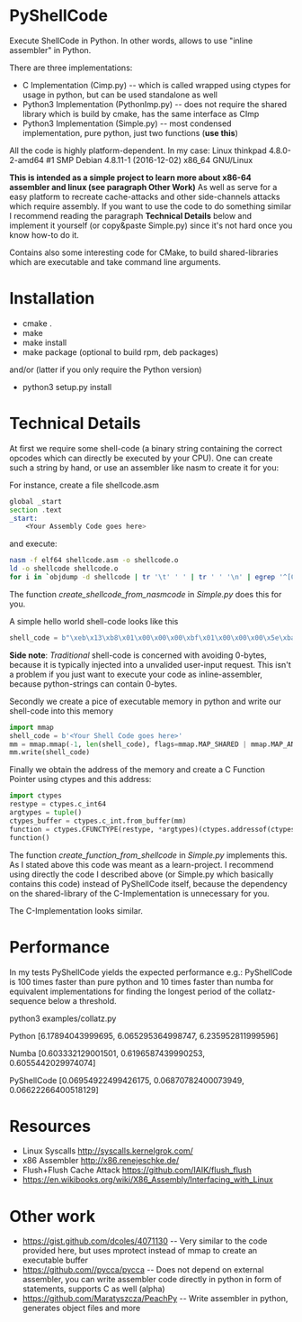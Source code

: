 # PyShellCode

Execute ShellCode in Python.
In other words, allows to use "inline assembler" in Python.

There are three implementations:
  * C Implementation (Cimp.py) -- which is called wrapped using ctypes for usage in python, but can be used standalone as well
  * Python3 Implementation (PythonImp.py) -- does not require the shared library which is build by cmake, has the same interface as CImp
  * Python3 Implementation (Simple.py) -- most condensed implementation, pure python, just two functions (**use this**)

All the code is highly platform-dependent. In my case:
Linux thinkpad 4.8.0-2-amd64 #1 SMP Debian 4.8.11-1 (2016-12-02) x86_64 GNU/Linux

 **This is intended as a simple project to learn more about x86-64 assembler and linux (see paragraph Other Work)**
As well as serve for a easy platform to recreate cache-attacks and other side-channels attacks which require assembly.
If you want to use the code to do something similar I recommend reading the paragraph **Technical Details** below
and implement it yourself (or copy&paste Simple.py) since it's not hard once you know how-to do it.

Contains also some interesting code for CMake, to build shared-libraries which are executable and take command line arguments.


# Installation

  * cmake .
  * make
  * make install
  * make package (optional to build rpm, deb packages)

and/or (latter if you only require the Python version)

  * python3 setup.py install


# Technical Details

At first we require some shell-code (a binary string containing the correct opcodes which can directly be executed by your CPU).
One can create such a string by hand, or use an assembler like nasm to create it for you:

For instance, create a file shellcode.asm

```asm
global _start
section .text
_start:
    <Your Assembly Code goes here>
```

and execute:

```bash
nasm -f elf64 shellcode.asm -o shellcode.o
ld -o shellcode shellcode.o
for i in `objdump -d shellcode | tr '\t' ' ' | tr ' ' '\n' | egrep '^[0-9a-f]{2}$' ` ; do echo -n "\x$i" ; done
```
The function *create_shellcode_from_nasmcode* in *Simple.py* does this for you.

A simple hello world shell-code looks like this
```python
shell_code = b"\xeb\x13\xb8\x01\x00\x00\x00\xbf\x01\x00\x00\x00\x5e\xba\x0f\x00\x00\x00\x0f\x05\xc3\xe8\xe8\xff\xff\xff\x48\x65\x6c\x6c\x6f\x2c\x20\x57\x6f\x72\x6c\x64\x21\x0a"
```

**Side note**: *Traditional* shell-code is concerned with avoiding 0-bytes, because it is typically injected 
into a unvalided user-input request. This isn't a problem if you just want to execute your code as inline-assembler,
because python-strings can contain 0-bytes.


Secondly we create a pice of executable memory in python and write our shell-code into this memory

```python
import mmap
shell_code = b'<Your Shell Code goes here>'
mm = mmap.mmap(-1, len(shell_code), flags=mmap.MAP_SHARED | mmap.MAP_ANONYMOUS, prot=mmap.PROT_WRITE | mmap.PROT_READ | mmap.PROT_EXEC)
mm.write(shell_code)
```

Finally we obtain the address of the memory and create a C Function Pointer using ctypes and this address:
```python
import ctypes
restype = ctypes.c_int64
argtypes = tuple()
ctypes_buffer = ctypes.c_int.from_buffer(mm)
function = ctypes.CFUNCTYPE(restype, *argtypes)(ctypes.addressof(ctypes_buffer))
function()
```

The function *create_function_from_shellcode* in *Simple.py* implements this.
As I stated above this code was meant as a learn-project.
I recommend using directly the code I described above (or Simple.py which basically contains this code) instead of PyShellCode itself,
because the dependency on the shared-library of the C-Implementation is unnecessary for you.

The C-Implementation looks similar.


# Performance

In my tests PyShellCode yields the expected performance e.g.:
PyShellCode is 100 times faster than pure python and 10 times faster than numba
for equivalent implementations for finding the longest period of the collatz-sequence below a threshold.

python3 examples/collatz.py

Python [6.17894043999695, 6.065295364998747, 6.235952811999596]

Numba [0.603332129001501, 0.6196587439990253, 0.6055442029974074]

PyShellCode [0.06954922499426175, 0.06870782400073949, 0.06622266400518129]


# Resources

  * Linux Syscalls http://syscalls.kernelgrok.com/
  * x86 Assembler http://x86.renejeschke.de/
  * Flush+Flush Cache Attack https://github.com/IAIK/flush_flush
  * https://en.wikibooks.org/wiki/X86_Assembly/Interfacing_with_Linux


# Other work
  * https://gist.github.com/dcoles/4071130  -- Very similar to the code provided here, but uses mprotect instead of mmap to create an executable buffer
  * https://github.com//pycca/pycca -- Does not depend on external assembler, you can write assembler code directly in python in form of statements, supports C as well (alpha)
  * https://github.com/Maratyszcza/PeachPy -- Write assembler in python, generates object files and more
